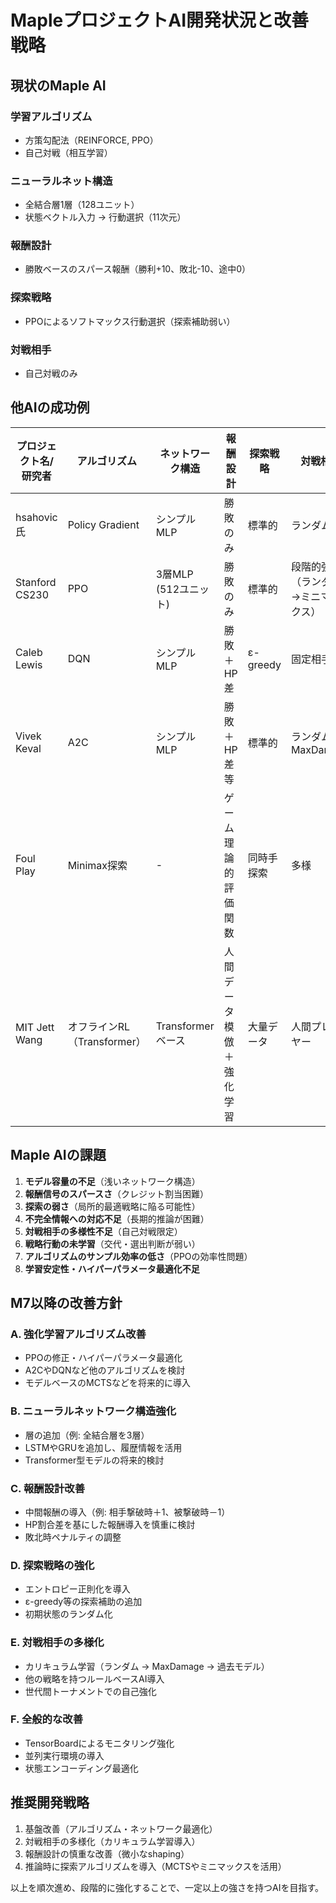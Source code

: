 
# MapleプロジェクトAI開発状況と改善戦略

## 現状のMaple AI

### 学習アルゴリズム
- 方策勾配法（REINFORCE, PPO）
- 自己対戦（相互学習）

### ニューラルネット構造
- 全結合層1層（128ユニット）
- 状態ベクトル入力 → 行動選択（11次元）

### 報酬設計
- 勝敗ベースのスパース報酬（勝利+10、敗北-10、途中0）

### 探索戦略
- PPOによるソフトマックス行動選択（探索補助弱い）

### 対戦相手
- 自己対戦のみ

## 他AIの成功例

| プロジェクト名/研究者 | アルゴリズム | ネットワーク構造 | 報酬設計 | 探索戦略 | 対戦相手 |
|---------------------|-------------|-----------------|---------|----------|----------|
| hsahovic氏          | Policy Gradient | シンプルMLP | 勝敗のみ | 標準的 | ランダム |
| Stanford CS230      | PPO         | 3層MLP (512ユニット) | 勝敗のみ | 標準的 | 段階的強化（ランダム→ミニマックス）|
| Caleb Lewis         | DQN         | シンプルMLP | 勝敗＋HP差 | ε-greedy | 固定相手 |
| Vivek Keval         | A2C         | シンプルMLP | 勝敗＋HP差等 | 標準的 | ランダム、MaxDamage |
| Foul Play           | Minimax探索 | - | ゲーム理論的評価関数 | 同時手探索 | 多様 |
| MIT Jett Wang       | オフラインRL（Transformer） | Transformerベース | 人間データ模倣＋強化学習 | 大量データ | 人間プレイヤー |

## Maple AIの課題
1. **モデル容量の不足**（浅いネットワーク構造）
2. **報酬信号のスパースさ**（クレジット割当困難）
3. **探索の弱さ**（局所的最適戦略に陥る可能性）
4. **不完全情報への対応不足**（長期的推論が困難）
5. **対戦相手の多様性不足**（自己対戦限定）
6. **戦略行動の未学習**（交代・選出判断が弱い）
7. **アルゴリズムのサンプル効率の低さ**（PPOの効率性問題）
8. **学習安定性・ハイパーパラメータ最適化不足**

## M7以降の改善方針

### A. 強化学習アルゴリズム改善
- PPOの修正・ハイパーパラメータ最適化
- A2CやDQNなど他のアルゴリズムを検討
- モデルベースのMCTSなどを将来的に導入

### B. ニューラルネットワーク構造強化
- 層の追加（例: 全結合層を3層）
- LSTMやGRUを追加し、履歴情報を活用
- Transformer型モデルの将来的検討

### C. 報酬設計改善
- 中間報酬の導入（例: 相手撃破時＋1、被撃破時－1）
- HP割合差を基にした報酬導入を慎重に検討
- 敗北時ペナルティの調整

### D. 探索戦略の強化
- エントロピー正則化を導入
- ε-greedy等の探索補助の追加
- 初期状態のランダム化

### E. 対戦相手の多様化
- カリキュラム学習（ランダム → MaxDamage → 過去モデル）
- 他の戦略を持つルールベースAI導入
- 世代間トーナメントでの自己強化

### F. 全般的な改善
- TensorBoardによるモニタリング強化
- 並列実行環境の導入
- 状態エンコーディング最適化

## 推奨開発戦略

1. 基盤改善（アルゴリズム・ネットワーク最適化）
2. 対戦相手の多様化（カリキュラム学習導入）
3. 報酬設計の慎重な改善（微小なshaping）
4. 推論時に探索アルゴリズムを導入（MCTSやミニマックスを活用）

以上を順次進め、段階的に強化することで、一定以上の強さを持つAIを目指す。
